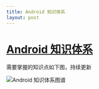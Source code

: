 ```yaml
---
title: Android 知识体系
layout: post
---
```


# [Android 知识体系](https://docs.qq.com/mind/DZFJEcmNieVBXelNp)

需要掌握的知识点如下图，持续更新

![Android 知识体系图谱](https://www.ftlarry.com/assets/post_img/Android知识体系.png)